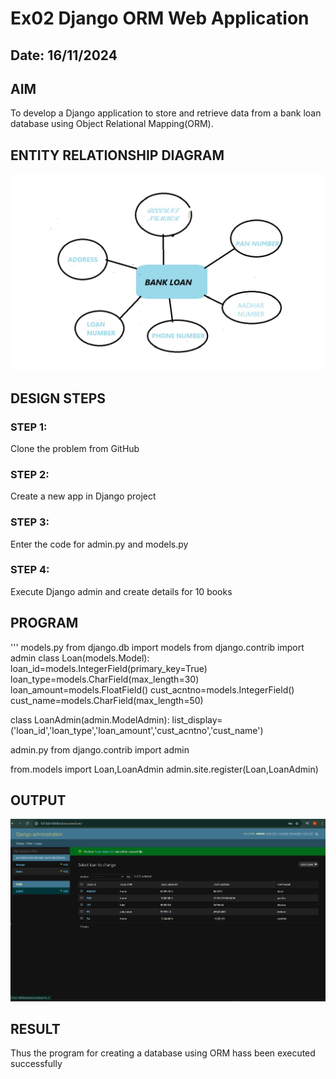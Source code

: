 # Ex02 Django ORM Web Application
## Date: 16/11/2024

## AIM
To develop a Django application to store and retrieve data from a bank loan database using Object Relational Mapping(ORM).

## ENTITY RELATIONSHIP DIAGRAM
![alt text](<er diagram.jpg>)


## DESIGN STEPS

### STEP 1:
Clone the problem from GitHub

### STEP 2:
Create a new app in Django project

### STEP 3:
Enter the code for admin.py and models.py

### STEP 4:
Execute Django admin and create details for 10 books

## PROGRAM
'''
models.py
from django.db import models
from django.contrib import admin
class Loan(models.Model):
   loan_id=models.IntegerField(primary_key=True)
   loan_type=models.CharField(max_length=30)
   loan_amount=models.FloatField()
   cust_acntno=models.IntegerField()
   cust_name=models.CharField(max_length=50)

class LoanAdmin(admin.ModelAdmin):
    list_display=('loan_id','loan_type','loan_amount','cust_acntno','cust_name')

admin.py
from django.contrib import admin


from.models import Loan,LoanAdmin
admin.site.register(Loan,LoanAdmin)



## OUTPUT

![alt text](<Screenshot 2024-11-23 143310.png>)



## RESULT
Thus the program for creating a database using ORM hass been executed successfully
